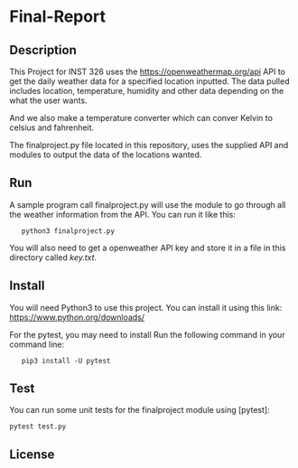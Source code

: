 # Final-Report

## Description

This Project for INST 326 uses the https://openweathermap.org/api API to get the daily weather data 
for a specified location inputted. The data pulled includes location, temperature,
humidity and other data depending on the what the user wants. 

And we also make a temperature converter which can conver Kelvin to celsius and fahrenheit. 

The finalproject.py file located in this repository, uses the supplied API 
and modules to output the data of the locations wanted.

## Run
A sample program call finalproject.py will use the module to go through all the weather information from the API. You can run it like this:
   
   
       python3 finalproject.py


You will also need to get a openweather API key and store it in a file in this directory called *key.txt*.



## Install

You will need Python3 to use this project. 
You can install it using this link: https://www.python.org/downloads/

For the pytest, you may need to install
Run the following command in your command line:

       pip3 install -U pytest

       
## Test

You can run some unit tests for the finalproject module using [pytest]:

    pytest test.py


## License

[Open WeatherMap API]: https://openweathermap.org/api
[key]: 219b74026949c164fc504f625a7b805c
